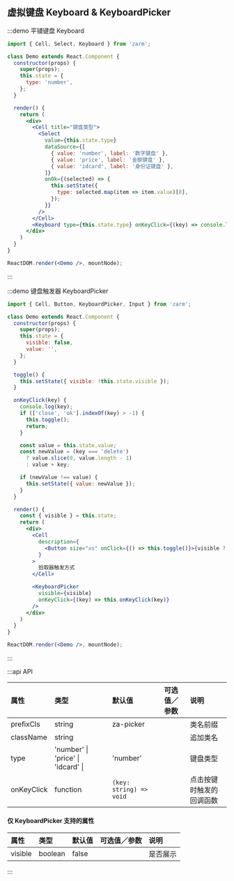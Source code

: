 ## 虚拟键盘 Keyboard & KeyboardPicker

:::demo 平铺键盘 Keyboard
```jsx
import { Cell, Select, Keyboard } from 'zarm';

class Demo extends React.Component {
  constructor(props) {
    super(props);
    this.state = {
      type: 'number',
    };
  }

  render() {
    return (
      <div>
        <Cell title="键盘类型">
          <Select
            value={this.state.type}
            dataSource={[
              { value: 'number', label: '数字键盘' },
              { value: 'price', label: '金额键盘' },
              { value: 'idcard', label: '身份证键盘' },
            ]}
            onOk={(selected) => {
              this.setState({
                type: selected.map(item => item.value)[0],
              });
            }}
          />
        </Cell>
        <Keyboard type={this.state.type} onKeyClick={(key) => console.log(key)} />
      </div>
    )
  }
}

ReactDOM.render(<Demo />, mountNode);
```
:::


:::demo 键盘触发器 KeyboardPicker
```jsx
import { Cell, Button, KeyboardPicker, Input } from 'zarm';

class Demo extends React.Component {
  constructor(props) {
    super(props);
    this.state = {
      visible: false,
      value: '',
    };
  }

  toggle() {
    this.setState({ visible: !this.state.visible });
  }

  onKeyClick(key) {
    console.log(key);
    if (['close', 'ok'].indexOf(key) > -1) {
      this.toggle();
      return;
    }

    const value = this.state.value;
    const newValue = (key === 'delete')
      ? value.slice(0, value.length - 1)
      : value + key;

    if (newValue !== value) {
      this.setState({ value: newValue });
    }
  }

  render() {
    const { visible } = this.state;
    return (
      <div>
        <Cell
          description={
            <Button size="xs" onClick={() => this.toggle()}>{visible ? '关闭' : '开启'}</Button>
          }
        >
          拾取器触发方式
        </Cell>

        <KeyboardPicker
          visible={visible}
          onKeyClick={(key) => this.onKeyClick(key)}
        />
      </div>
    )
  }
}

ReactDOM.render(<Demo />, mountNode);
```
:::


:::api API

| 属性 | 类型 | 默认值 | 可选值／参数 | 说明 |
| :--- | :--- | :--- | :--- | :--- |
| prefixCls | string | za-picker | | 类名前缀 |
| className | string | | | 追加类名 |
| type | 'number' &#124; 'price' &#124; 'idcard' &#124; | 'number' | | 键盘类型 |
| onKeyClick | function | <code>(key: string) => void</code> | | 点击按键时触发的回调函数 |

#### 仅 KeyboardPicker 支持的属性
| 属性 | 类型 | 默认值 | 可选值／参数 | 说明 |
| :--- | :--- | :--- | :--- | :--- |
| visible | boolean | false | | 是否展示 |

:::